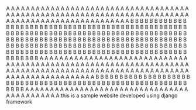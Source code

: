 




A
A
A
A
A
A
A
A
A
A
A
A
A
A
A
A
A
A
A
A
A
A
A
A
A
A
A
A
A
A
A
A
A
A
A
A
A
A
A
A
A
A
A
A
A
A
A
A
A
A
A
A
A
A
A
A
A
A
A
A
A
A
A
A
A
A
A
A
A
A
A
A
A
A
A
A
A
A
A
A
A
A
A
A
A
A
A
A
A
A
A
A
A
A
A
A
A
A
A
B
B
B
B
B
B
B
B
B
B
B
B
B
B
B
B
B
B
B
B
B
B
B
B
B
B
B
B
B
B
B
B
B
B
B
B
B
B
B
B
B
B
B
B
B
B
B
B
B
B
B
B
B
B
B
B
B
B
B
B
B
B
B
B
B
B
B
B
B
B
B
B
B
B
B
B
B
B
B
B
B
B
B
B
B
B
B
B
B
B
B
B
B
B
B
B
B
B
B
B
B
B
B
B
B
B
B
B
B
B
B
B
B
B
B
B
B
B
B
B
B
B
B
B
B
B
B
B
B
B
B
B
B
B
B
B
B
B
B
B
B
B
B
B
B
B
B
B
B
B
B
B
B
B
B
B
B
B
B
B
B
B
B
B
B
B
B
B
B
B
B
B
B
B
B
B
B
B
B
B
B
B
B
B
B
B
B
B
B
B
B
B
B
B
B
B
B
B
B
B
B
B
B
B
B
B
B
B
B
A
A
A
A
A
A
A
A
A
A
A
A
A
A
A
A
A
A
A
A
A
A
A
A
A
A
A
A
A
A
A
A
A
A
A
A
A
A
A
A
A
A
A
A
A
A
A
A
A
A
A
A
A
A
A
A
A
A
A
A
A
A
A
A
A
A
A
A
A
A
A
A
A
A
A
A
A
A
A
A
A
A
A
A
A
A
A
A
A
A
A
A
A
A
A
A
A
A
A
A
A
A
A
A
A
A
A
A
A
A
A
A
A
A
A
A
A
A
A
A
A
A
B
B
B
B
B
B
B
B
B
B
B
B
B
B
B
B
B
B
B
B
B
B
B
B
B
B
B
B
B
B
B
B
B
B
B
B
B
B
B
B
B
B
B
B
B
B
B
B
B
B
B
B
B
B
B
B
B
B
B
B
B
B
A
A
A
A
A
A
A
A
A
A
A
A
A
A
A
A
A
A
A
A
A
A
A
A
A
A
A
A
A
A
A
A
A
A
A
A
A
A
A
A
A
A
A
A
this is a sample website developed using django framework














